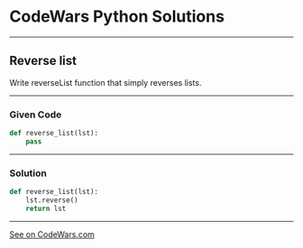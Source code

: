 # CodeWars Python Solutions

---

## Reverse list

Write reverseList function that simply reverses lists.

---

### Given Code


```python
def reverse_list(lst):
    pass
```

---

### Solution


```python
def reverse_list(lst):
    lst.reverse()
    return lst
```


---


[See on CodeWars.com](https://www.codewars.com/kata/57a04da9e298a7ee43000111/train/python)
